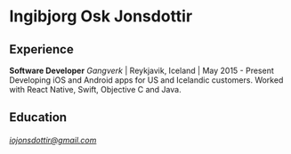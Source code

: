 # Ingibjorg Osk Jonsdottir
## Experience
**Software Developer**
*Gangverk* | Reykjavik, Iceland | May 2015 - Present
Developing iOS and Android apps for US and Icelandic customers. 
Worked with React Native, Swift, Objective C and Java.

## Education
###### iojonsdottir@gmail.com

